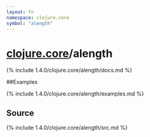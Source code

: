 ```yaml
---
layout: fn
namespace: clojure.core
symbol: "alength"
---
```


# [clojure.core](../)/alength

{% include 1.4.0/clojure.core/alength/docs.md %}

##Examples

{% include 1.4.0/clojure.core/alength/examples.md %}
## Source
{% include 1.4.0/clojure.core/alength/src.md %}

